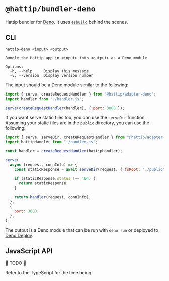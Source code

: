 # `@hattip/bundler-deno`

Hattip bundler for [Deno](https://deno.land). It uses [`esbuild`](https://esbuild.github.io) behind the scenes.

## CLI

```
hattip-deno <input> <output>

Bundle the Hattip app in <input> into <output> as a Deno module.

Options:
  -h, --help     Display this message
  -v, --version  Display version number
```

The input should be a Deno module similar to the following:

```js
import { serve, createRequestHandler } from "@hattip/adapter-deno";
import handler from "./handler.js";

serve(createRequestHandler(handler), { port: 3000 });
```

If you want serve static files too, you can use the `serveDir` function. Assuming your static files are in the `public` directory, you can use the following:

```js
import { serve, serveDir, createRequestHandler } from "@hattip/adapter-deno";
import hattipHandler from "./handler.js";

const handler = createRequestHandler(hattipHandler);

serve(
  async (request, connInfo) => {
    const staticResponse = await serveDir(request, { fsRoot: "./public" });

    if (staticResponse.status !== 404) {
      return staticResponse;
    }

    return handler(request, connInfo);
  },
  {
    port: 3000,
  },
);
```

The output is a Deno module that can be run with `deno run` or deployed to [Deno Deploy](https://deno.com/deploy).

## JavaScript API

🚧 TODO 🚧

Refer to the TypeScript for the time being.
